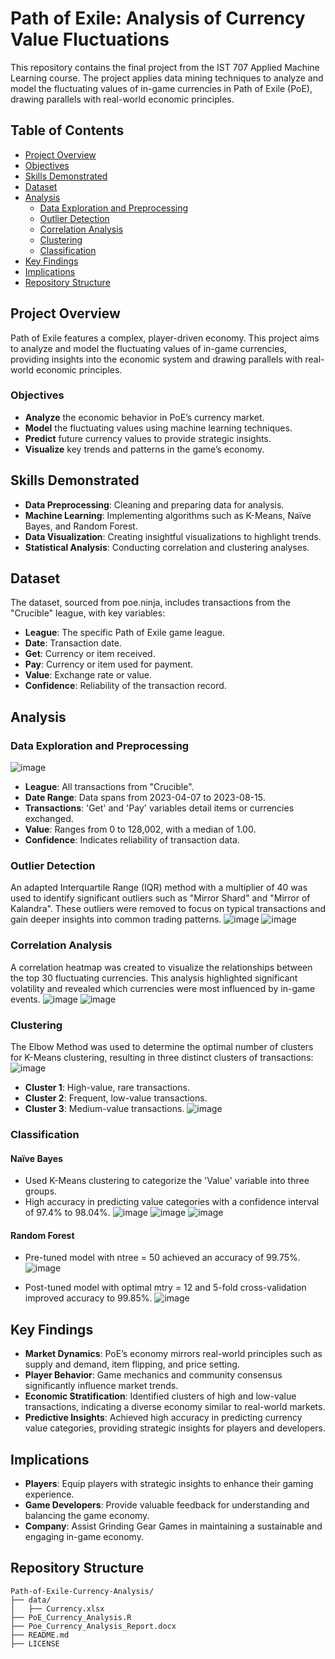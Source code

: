 # Path of Exile: Analysis of Currency Value Fluctuations

This repository contains the final project from the IST 707 Applied Machine Learning course. The project applies data mining techniques to analyze and model the fluctuating values of in-game currencies in Path of Exile (PoE), drawing parallels with real-world economic principles.

## Table of Contents
- [Project Overview](#project-overview)
- [Objectives](#objectives)
- [Skills Demonstrated](#skills-demonstrated)
- [Dataset](#dataset)
- [Analysis](#analysis)
  - [Data Exploration and Preprocessing](#data-exploration-and-preprocessing)
  - [Outlier Detection](#outlier-detection)
  - [Correlation Analysis](#correlation-analysis)
  - [Clustering](#clustering)
  - [Classification](#classification)
- [Key Findings](#key-findings)
- [Implications](#implications)
- [Repository Structure](#repository-structure)

## Project Overview
Path of Exile features a complex, player-driven economy. This project aims to analyze and model the fluctuating values of in-game currencies, providing insights into the economic system and drawing parallels with real-world economic principles.

### Objectives
- **Analyze** the economic behavior in PoE’s currency market.
- **Model** the fluctuating values using machine learning techniques.
- **Predict** future currency values to provide strategic insights.
- **Visualize** key trends and patterns in the game’s economy.

## Skills Demonstrated
- **Data Preprocessing**: Cleaning and preparing data for analysis.
- **Machine Learning**: Implementing algorithms such as K-Means, Naïve Bayes, and Random Forest.
- **Data Visualization**: Creating insightful visualizations to highlight trends.
- **Statistical Analysis**: Conducting correlation and clustering analyses.

## Dataset
The dataset, sourced from poe.ninja, includes transactions from the "Crucible" league, with key variables:
- **League**: The specific Path of Exile game league.
- **Date**: Transaction date.
- **Get**: Currency or item received.
- **Pay**: Currency or item used for payment.
- **Value**: Exchange rate or value.
- **Confidence**: Reliability of the transaction record.

## Analysis
### Data Exploration and Preprocessing
![image](https://github.com/artsong4/Path-of-Exile-Currency-Analysis/assets/125407614/5b896f14-97ed-4c2f-9ed7-df56bfb45ab6)
- **League**: All transactions from "Crucible".
- **Date Range**: Data spans from 2023-04-07 to 2023-08-15.
- **Transactions**: 'Get' and 'Pay' variables detail items or currencies exchanged.
- **Value**: Ranges from 0 to 128,002, with a median of 1.00.
- **Confidence**: Indicates reliability of transaction data.

### Outlier Detection
An adapted Interquartile Range (IQR) method with a multiplier of 40 was used to identify significant outliers such as "Mirror Shard" and "Mirror of Kalandra". These outliers were removed to focus on typical transactions and gain deeper insights into common trading patterns.
![image](https://github.com/artsong4/Path-of-Exile-Currency-Analysis/assets/125407614/a69aa906-f592-4541-8796-420a83c9ffba)
![image](https://github.com/artsong4/Path-of-Exile-Currency-Analysis/assets/125407614/ef2d4edf-f535-40bb-9a21-18f6d221e9d7)

### Correlation Analysis
A correlation heatmap was created to visualize the relationships between the top 30 fluctuating currencies. This analysis highlighted significant volatility and revealed which currencies were most influenced by in-game events.
![image](https://github.com/artsong4/Path-of-Exile-Currency-Analysis/assets/125407614/ea61c765-8cb8-47fc-8ed8-d3551acc521c)
![image](https://github.com/artsong4/Path-of-Exile-Currency-Analysis/assets/125407614/ea27921d-1d2f-42fe-a9d4-ccddd7a137e5)

### Clustering
The Elbow Method was used to determine the optimal number of clusters for K-Means clustering, resulting in three distinct clusters of transactions:
![image](https://github.com/artsong4/Path-of-Exile-Currency-Analysis/assets/125407614/ddd080ff-a609-42c1-9270-368bcbbc3d4a)

- **Cluster 1**: High-value, rare transactions.
- **Cluster 2**: Frequent, low-value transactions.
- **Cluster 3**: Medium-value transactions.
![image](https://github.com/artsong4/Path-of-Exile-Currency-Analysis/assets/125407614/e905e5b0-95d7-4fab-a7bd-acd82ede1e9d)

### Classification
#### Naïve Bayes
- Used K-Means clustering to categorize the 'Value' variable into three groups.
- High accuracy in predicting value categories with a confidence interval of 97.4% to 98.04%.
![image](https://github.com/artsong4/Path-of-Exile-Currency-Analysis/assets/125407614/5dfa5f4d-54fc-4d8b-ab38-ff3b8e2ac787)
![image](https://github.com/artsong4/Path-of-Exile-Currency-Analysis/assets/125407614/ec3cf9e3-8ecd-4acb-8d50-2e6a78491d23)
![image](https://github.com/artsong4/Path-of-Exile-Currency-Analysis/assets/125407614/219109bd-0fed-4409-8a59-8ff013efc8de)

#### Random Forest
- Pre-tuned model with ntree = 50 achieved an accuracy of 99.75%.
![image](https://github.com/artsong4/Path-of-Exile-Currency-Analysis/assets/125407614/0f7af9fb-ea6e-4647-85e7-e1a5b9e2ee78)

- Post-tuned model with optimal mtry = 12 and 5-fold cross-validation improved accuracy to 99.85%.
![image](https://github.com/artsong4/Path-of-Exile-Currency-Analysis/assets/125407614/f8cf59bc-36d6-4d1b-b374-266eca3c32ee)

## Key Findings
- **Market Dynamics**: PoE’s economy mirrors real-world principles such as supply and demand, item flipping, and price setting.
- **Player Behavior**: Game mechanics and community consensus significantly influence market trends.
- **Economic Stratification**: Identified clusters of high and low-value transactions, indicating a diverse economy similar to real-world markets.
- **Predictive Insights**: Achieved high accuracy in predicting currency value categories, providing strategic insights for players and developers.

## Implications
- **Players**: Equip players with strategic insights to enhance their gaming experience.
- **Game Developers**: Provide valuable feedback for understanding and balancing the game economy.
- **Company**: Assist Grinding Gear Games in maintaining a sustainable and engaging in-game economy.

## Repository Structure
```plaintext
Path-of-Exile-Currency-Analysis/
├── data/
│   ├── Currency.xlsx
├── PoE_Currency_Analysis.R
├── Poe_Currency_Analysis_Report.docx
├── README.md
├── LICENSE
